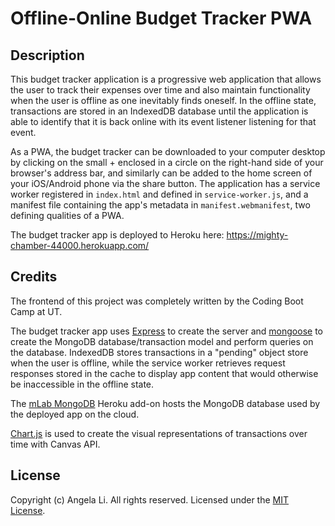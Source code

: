 # Offline-Online Budget Tracker PWA

## Description
This budget tracker application is a progressive web application that allows the user to track their expenses over time and also maintain functionality when the user is offline as one inevitably finds oneself. In the offline state, transactions are stored in an IndexedDB database until the application is able to identify that it is back online with its event listener listening for that event.

As a PWA, the budget tracker can be downloaded to your computer desktop by clicking on the small + enclosed in a circle on the right-hand side of your browser's address bar, and similarly can be added to the home screen of your iOS/Android phone via the share button. The application has a service worker registered in `index.html` and defined in `service-worker.js`, and a manifest file containing the app's metadata in `manifest.webmanifest`, two defining qualities of a PWA.

The budget tracker app is deployed to Heroku here: https://mighty-chamber-44000.herokuapp.com/

## Credits
The frontend of this project was completely written by the Coding Boot Camp at UT.

The budget tracker app uses [Express](http://expressjs.com/) to create the server and [mongoose](https://www.npmjs.com/package/mongoose) to create the MongoDB database/transaction model and perform queries on the database. IndexedDB stores transactions in a "pending" object store when the user is offline, while the service worker retrieves request responses stored in the cache to display app content that would otherwise be inaccessible in the offline state.

The [mLab MongoDB](https://devcenter.heroku.com/articles/mongolab) Heroku add-on hosts the MongoDB database used by the deployed app on the cloud.

[Chart.js](https://www.chartjs.org/) is used to create the visual representations of transactions over time with Canvas API.

## License
Copyright (c) Angela Li. All rights reserved.
Licensed under the [MIT License](LICENSE).